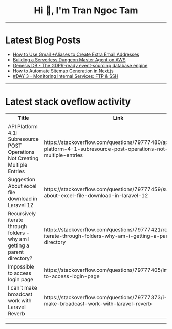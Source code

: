 <h1 align="center">Hi 👋, I'm Tran Ngoc Tam</h1>

---

# Latest Blog Posts 
<!-- BLOG-POST-LIST:START -->
- [How to Use Gmail +Aliases to Create Extra Email Addresses](https://dev.to/jajera/how-to-use-gmail-aliases-to-create-extra-email-addresses-1g14)
- [Building a Serverless Dungeon Master Agent on AWS](https://dev.to/aws-builders/building-a-serverless-dungeon-master-agent-on-aws-3j7k)
- [Genesis DB - The GDPR-ready event-sourcing database engine](https://dev.to/patriceckhart/genesis-db-the-gdpr-ready-event-sourcing-database-engine-jj1)
- [How to Automate Sitemap Generation in Next.js](https://dev.to/lovestaco/how-to-automate-sitemap-generation-in-nextjs-3l0i)
- [#DAY 3 - Monitoring Internal Services: FTP &amp; SSH](https://dev.to/samueladeduntan/day-3-monitoring-internal-services-ftp-ssh-31ee)
<!-- BLOG-POST-LIST:END -->

---

# Latest stack oveflow activity
<table>
  <tr><th>Title</th><th>Link</th></tr>
  <!-- STACKOVERFLOW:START --><tr><td>API Platform 4.1: Subresource POST Operations Not Creating Multiple Entries</td><td>https://stackoverflow.com/questions/79777480/api-platform-4-1-subresource-post-operations-not-creating-multiple-entries</td></tr><tr><td>Suggestion About excel file download in Laravel 12</td><td>https://stackoverflow.com/questions/79777459/suggestion-about-excel-file-download-in-laravel-12</td></tr><tr><td>Recursively iterate through folders - why am I getting a parent directory?</td><td>https://stackoverflow.com/questions/79777421/recursively-iterate-through-folders-why-am-i-getting-a-parent-directory</td></tr><tr><td>Impossible to access login page</td><td>https://stackoverflow.com/questions/79777405/impossible-to-access-login-page</td></tr><tr><td>I can&#39;t make broadcast work with Laravel Reverb</td><td>https://stackoverflow.com/questions/79777373/i-cant-make-broadcast-work-with-laravel-reverb</td></tr><!-- STACKOVERFLOW:END -->
</table>

---



